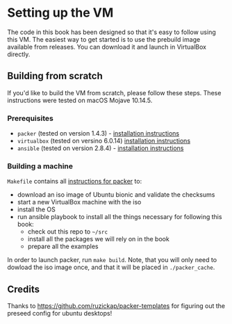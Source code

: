 # Setting up the VM

The code in this book has been designed so that it's easy to follow using this VM.
The easiest way to get started is to use the prebuild image available from releases. You can download it and launch in VirtualBox directly.


## Building from scratch

If you'd like to build the VM from scratch, please follow these steps. These instructions were tested on macOS Mojave 10.14.5.

### Prerequisites

- `packer` (tested on version 1.4.3) - [installation instructions](https://www.packer.io/docs/install/index.html)
- `virtualbox` (tested on versino 6.0.14) [installation instructions](https://www.virtualbox.org/wiki/Downloads)
- `ansible` (tested on version 2.8.4) - [installation instructions](https://docs.ansible.com/ansible/latest/installation_guide/intro_installation.html)

### Building a machine

`Makefile` contains all [instructions for packer](./packer.json) to:
- download an iso image of Ubuntu bionic and validate the checksums
- start a new VirtualBox machine with the iso
- install the OS
- run ansible playbook to install all the things necessary for following this book:
  - check out this repo to `~/src`
  - install all the packages we will rely on in the book
  - prepare all the examples

In order to launch packer, run `make build`. Note, that you will only need to dowload the iso image once, and that it will be placed in `./packer_cache`.

## Credits

Thanks to https://github.com/ruzickap/packer-templates for figuring out the preseed config for ubuntu desktops!